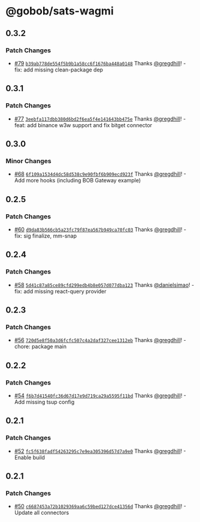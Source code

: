# @gobob/sats-wagmi

## 0.3.2

### Patch Changes

- [#79](https://github.com/bob-collective/sats-wagmi/pull/79) [`b39ab778de554f5b9b1a58cc6f1676ba448a0148`](https://github.com/bob-collective/sats-wagmi/commit/b39ab778de554f5b9b1a58cc6f1676ba448a0148) Thanks [@gregdhill](https://github.com/gregdhill)! - fix: add missing clean-package dep

## 0.3.1

### Patch Changes

- [#77](https://github.com/bob-collective/sats-wagmi/pull/77) [`3eebfa117dbb380d6bd2f6ea5f4e141643bb475e`](https://github.com/bob-collective/sats-wagmi/commit/3eebfa117dbb380d6bd2f6ea5f4e141643bb475e) Thanks [@gregdhill](https://github.com/gregdhill)! - feat: add binance w3w support and fix bitget connector

## 0.3.0

### Minor Changes

- [#68](https://github.com/bob-collective/sats-wagmi/pull/68) [`6f109a1534d4dc58d538c9e90fbf6b909ecd923f`](https://github.com/bob-collective/sats-wagmi/commit/6f109a1534d4dc58d538c9e90fbf6b909ecd923f) Thanks [@gregdhill](https://github.com/gregdhill)! - Add more hooks (including BOB Gateway example)

## 0.2.5

### Patch Changes

- [#60](https://github.com/bob-collective/sats-wagmi/pull/60) [`d9da83b566cb5a23fc79f87ea567b949ca70fc03`](https://github.com/bob-collective/sats-wagmi/commit/d9da83b566cb5a23fc79f87ea567b949ca70fc03) Thanks [@gregdhill](https://github.com/gregdhill)! - fix: sig finalize, mm-snap

## 0.2.4

### Patch Changes

- [#58](https://github.com/bob-collective/sats-wagmi/pull/58) [`5d41c87a85ce89cfd299edb4b8e057d077dba123`](https://github.com/bob-collective/sats-wagmi/commit/5d41c87a85ce89cfd299edb4b8e057d077dba123) Thanks [@danielsimao](https://github.com/danielsimao)! - fix: add missing react-query provider

## 0.2.3

### Patch Changes

- [#56](https://github.com/bob-collective/sats-wagmi/pull/56) [`720d5e8f50a3d6fcfc507c4a2daf327cee1312eb`](https://github.com/bob-collective/sats-wagmi/commit/720d5e8f50a3d6fcfc507c4a2daf327cee1312eb) Thanks [@gregdhill](https://github.com/gregdhill)! - chore: package main

## 0.2.2

### Patch Changes

- [#54](https://github.com/bob-collective/sats-wagmi/pull/54) [`f6b7d41540fc36d67d17e9d719ca29a5595f11bd`](https://github.com/bob-collective/sats-wagmi/commit/f6b7d41540fc36d67d17e9d719ca29a5595f11bd) Thanks [@gregdhill](https://github.com/gregdhill)! - Add missing tsup config

## 0.2.1

### Patch Changes

- [#52](https://github.com/bob-collective/sats-wagmi/pull/52) [`fc5f638fadf54263295c7e9ea305396d57d7a9e0`](https://github.com/bob-collective/sats-wagmi/commit/fc5f638fadf54263295c7e9ea305396d57d7a9e0) Thanks [@gregdhill](https://github.com/gregdhill)! - Enable build

## 0.2.1

### Patch Changes

- [#50](https://github.com/bob-collective/sats-wagmi/pull/50) [`c6687453a72b1029369aa6c59bed127dce41356d`](https://github.com/bob-collective/sats-wagmi/commit/c6687453a72b1029369aa6c59bed127dce41356d) Thanks [@gregdhill](https://github.com/gregdhill)! - Update all connectors
